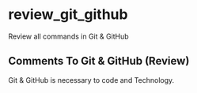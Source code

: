 # review_git_github
Review all commands in Git &amp; GitHub

## Comments To Git & GitHub (Review)
Git & GitHub is necessary to code and Technology.


